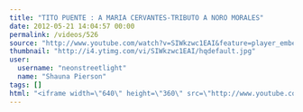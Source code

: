 ```yaml
---
title: "TITO PUENTE : A MARIA CERVANTES-TRIBUTO A NORO MORALES"
date: 2012-05-21 14:04:57 00:00
permalink: /videos/526
source: "http://www.youtube.com/watch?v=SIWkzwc1EAI&feature=player_embedded#!"
thumbnail: "http://i4.ytimg.com/vi/SIWkzwc1EAI/hqdefault.jpg"
user:
  username: "neonstreetlight"
  name: "Shauna Pierson"
tags: []
html: "<iframe width=\"640\" height=\"360\" src=\"http://www.youtube.com/embed/SIWkzwc1EAI?wmode=transparent&fs=1&feature=oembed\" frameborder=\"0\" allowfullscreen></iframe>"
---
```


